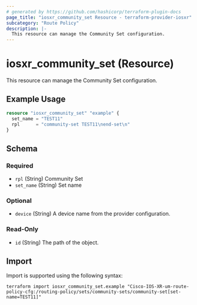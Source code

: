 ```yaml
---
# generated by https://github.com/hashicorp/terraform-plugin-docs
page_title: "iosxr_community_set Resource - terraform-provider-iosxr"
subcategory: "Route Policy"
description: |-
  This resource can manage the Community Set configuration.
---
```


# iosxr_community_set (Resource)

This resource can manage the Community Set configuration.

## Example Usage

```terraform
resource "iosxr_community_set" "example" {
  set_name = "TEST11"
  rpl      = "community-set TEST11\nend-set\n"
}
```

<!-- schema generated by tfplugindocs -->
## Schema

### Required

- `rpl` (String) Community Set
- `set_name` (String) Set name

### Optional

- `device` (String) A device name from the provider configuration.

### Read-Only

- `id` (String) The path of the object.

## Import

Import is supported using the following syntax:

```shell
terraform import iosxr_community_set.example "Cisco-IOS-XR-um-route-policy-cfg:/routing-policy/sets/community-sets/community-set[set-name=TEST11]"
```

